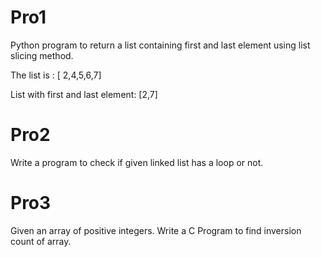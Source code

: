 # Pro1
Python program to return a list containing first and last element using list slicing method.

The list is : [ 2,4,5,6,7]

List with first and last element: [2,7]
# Pro2
Write a program to check if given linked list has a loop or not.
# Pro3
Given an array of positive integers. Write a C Program to find inversion count of array.
